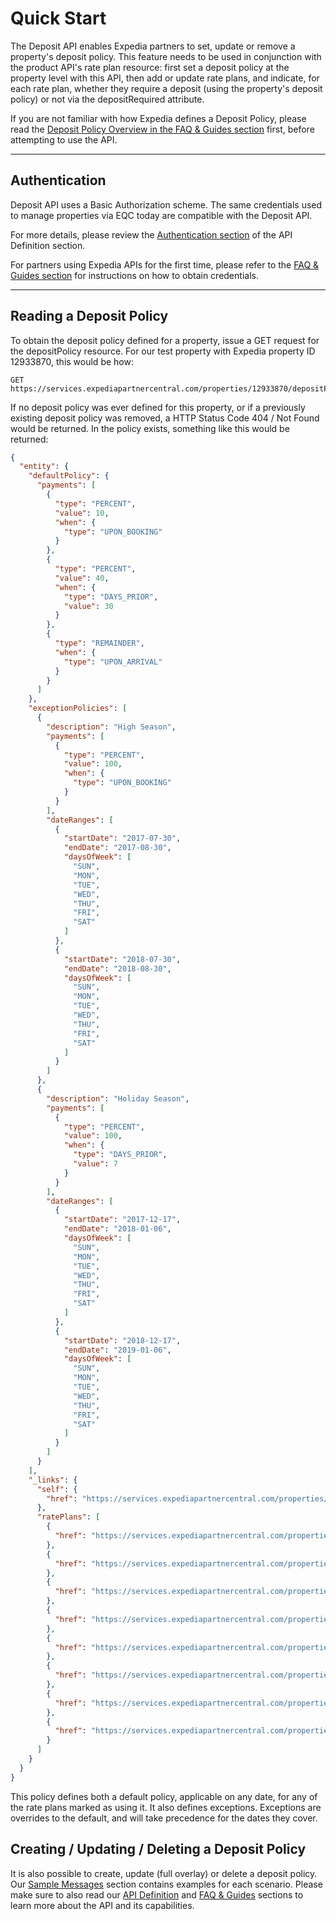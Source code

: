 # Quick Start
The Deposit API enables Expedia partners to set, update or remove a property's deposit policy. This feature needs to be used in conjunction with the product API's rate plan resource: first set a deposit policy at the property level with this API, then add or update rate plans, and indicate, for each rate plan, whether they require a deposit (using the property's deposit policy) or not via the depositRequired attribute.

If you are not familiar with how Expedia defines a Deposit Policy, please read the [Deposit Policy Overview in the FAQ & Guides section](guides.html#depositpolicyoverview) first, before attempting to use the API.

----

## Authentication
Deposit API uses a Basic Authorization scheme. The same credentials used to manage properties via EQC today are compatible with the Deposit API. 

For more details, please review the [Authentication section](reference.html#authentication) of the API Definition section.

For partners using Expedia APIs for the first time, please refer to the [FAQ & Guides section](guides.html#howtogetstarted) for instructions on how to obtain credentials.

----

## Reading a Deposit Policy
To obtain the deposit policy defined for a property, issue a GET request for the depositPolicy resource. For our test property with Expedia property ID 12933870, this would be how:
```
GET https://services.expediapartnercentral.com/properties/12933870/depositPolicy
```

If no deposit policy was ever defined for this property, or if a previously existing deposit policy was removed, a HTTP Status Code 404 / Not Found would be returned. In the policy exists, something like this would be returned:
```json
{
  "entity": {
    "defaultPolicy": {
      "payments": [
        {
          "type": "PERCENT",
          "value": 10,
          "when": {
            "type": "UPON_BOOKING"
          }
        },
        {
          "type": "PERCENT",
          "value": 40,
          "when": {
            "type": "DAYS_PRIOR",
            "value": 30
          }
        },
        {
          "type": "REMAINDER",
          "when": {
            "type": "UPON_ARRIVAL"
          }
        }
      ]
    },
    "exceptionPolicies": [
      {
        "description": "High Season",
        "payments": [
          {
            "type": "PERCENT",
            "value": 100,
            "when": {
              "type": "UPON_BOOKING"
            }
          }
        ],
        "dateRanges": [
          {
            "startDate": "2017-07-30",
            "endDate": "2017-08-30",
            "daysOfWeek": [
              "SUN",
              "MON",
              "TUE",
              "WED",
              "THU",
              "FRI",
              "SAT"
            ]
          },
          {
            "startDate": "2018-07-30",
            "endDate": "2018-08-30",
            "daysOfWeek": [
              "SUN",
              "MON",
              "TUE",
              "WED",
              "THU",
              "FRI",
              "SAT"
            ]
          }
        ]
      },
      {
        "description": "Holiday Season",
        "payments": [
          {
            "type": "PERCENT",
            "value": 100,
            "when": {
              "type": "DAYS_PRIOR",
              "value": 7
            }
          }
        ],
        "dateRanges": [
          {
            "startDate": "2017-12-17",
            "endDate": "2018-01-06",
            "daysOfWeek": [
              "SUN",
              "MON",
              "TUE",
              "WED",
              "THU",
              "FRI",
              "SAT"
            ]
          },
          {
            "startDate": "2018-12-17",
            "endDate": "2019-01-06",
            "daysOfWeek": [
              "SUN",
              "MON",
              "TUE",
              "WED",
              "THU",
              "FRI",
              "SAT"
            ]
          }
        ]
      }
    ],
    "_links": {
      "self": {
        "href": "https://services.expediapartnercentral.com/properties/12933870/depositPolicy"
      },
      "ratePlans": [
        {
          "href": "https://services.expediapartnercentral.com/properties/12933870/roomTypes/201706774/ratePlans/208503977"
        },
        {
          "href": "https://services.expediapartnercentral.com/properties/12933870/roomTypes/201706774/ratePlans/208504009"
        },
        {
          "href": "https://services.expediapartnercentral.com/properties/12933870/roomTypes/201706774/ratePlans/208537868"
        },
        {
          "href": "https://services.expediapartnercentral.com/properties/12933870/roomTypes/201706639/ratePlans/208503427"
        },
        {
          "href": "https://services.expediapartnercentral.com/properties/12933870/roomTypes/201706639/ratePlans/208511485"
        },
        {
          "href": "https://services.expediapartnercentral.com/properties/12933870/roomTypes/201706639/ratePlans/208511588"
        },
        {
          "href": "https://services.expediapartnercentral.com/properties/12933870/roomTypes/201706639/ratePlans/208537732"
        },
        {
          "href": "https://services.expediapartnercentral.com/properties/12933870/roomTypes/201706639/ratePlans/208537755"
        }
      ]
    }
  }
}
```
This policy defines both a default policy, applicable on any date, for any of the rate plans marked as using it. It also defines exceptions. Exceptions are overrides to the default, and will take precedence for the dates they cover.

## Creating / Updating / Deleting a Deposit Policy
It is also possible to create, update (full overlay) or delete a deposit policy. Our [Sample Messages](sample-messages.html) section contains examples for each scenario. Please make sure to also read our [API Definition](reference.html) and [FAQ & Guides](guides.html) sections to learn more about the API and its capabilities.
